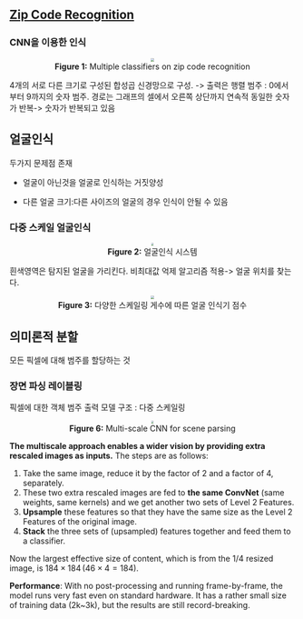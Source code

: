 

## [Zip Code Recognition](https://www.youtube.com/watch?v=ycbMGyCPzvE&t=43s)



### CNN을 이용한 인식
<center>
<img src="{{site.baseurl}}/images/week06/06-1/O1IN3JD.png" style="zoom: 40%; background-color:#DCDCDC;"/><br>
<b>Figure 1:</b> Multiple classifiers on zip code recognition
</center>

4개의 서로 다른 크기로 구성된 합성곱 신경망으로 구성. -> 출력은 행렬
범주 : 0에서 부터 9까지의 숫자 범주.
경로는 그래프의 셀에서 오른쪽 상단까지 연속적
동일한 숫자가 반복-> 숫자가 반복되고 있음

## 얼굴인식
두가지 문제점 존재 
- 얼굴이 아닌것을 얼굴로 인식하는 거짓양성

- 다른 얼굴 크기:다른 사이즈의 얼굴의 경우 인식이 안될 수 있음

### 다중 스케일 얼굴인식 

<center>
<img src="{{site.baseurl}}/images/week06/06-1/8R3v0Dj.png" style="zoom: 30%; background-color:#DCDCDC;"/><br>
<b>Figure 2:</b> 얼굴인식 시스템
</center>

흰색영역은 탐지된 얼굴을 가리킨다.
비최대값 억제 알고리즘 적용-> 얼굴 위치를 찾는다. 

<center>
<img src="{{site.baseurl}}/images/week06/06-1/CQ8T00O.png" style="zoom: 40%; background-color:#DCDCDC;"/><br>
<b>Figure 3:</b> 다양한 스케일링 게수에 따른 얼굴 인식기 점수
</center>


## 의미론적 분할

모든 픽셀에 대해 범주를 할당하는 것 



### 장면 파싱 레이블링 

픽셀에 대한 객체 범주 출력
모델 구조 : 다중 스케일링 

<center>
<img src="{{site.baseurl}}/images/week06/06-1/VpVbkl5.jpg" style="zoom: 30%; background-color:#DCDCDC;"/><br>
<b>Figure 6:</b> Multi-scale CNN for scene parsing
</center>

**The multiscale approach enables a wider vision by providing extra rescaled images as  inputs.** The steps are as follows:
1. Take the same image, reduce it by the factor of 2 and a factor of 4, separately.
2. These two extra rescaled images are fed to **the same ConvNet** (same weights, same kernels) and we get another two sets of Level 2 Features.
3. **Upsample** these features so that they have the same size as the Level 2 Features of the original image.
4. **Stack** the three sets of (upsampled) features together and feed them to a classifier.


Now the largest effective size of content, which is from the 1/4 resized image, is $184\times 184\, (46\times 4=184)$.

**Performance**: With no post-processing and running frame-by-frame, the model runs very fast even on standard hardware. It has a rather small size of training data (2k~3k), but the results are still record-breaking.
